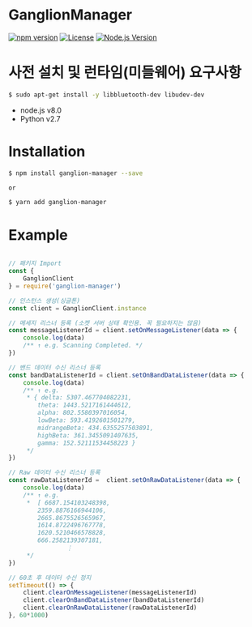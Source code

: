 # GanglionManager

[![npm version][npm-image]][npm-url]
[![License][license-image]][license-url]
[![Node.js Version][node-version-image]][node-version-url]

# 사전 설치 및 런타임(미들웨어) 요구사항
```sh
$ sudo apt-get install -y libbluetooth-dev libudev-dev
```
- node.js v8.0
- Python v2.7

# Installation
```sh
$ npm install ganglion-manager --save

or

$ yarn add ganglion-manager
```

# Example
```javascript

// 패키지 Import
const {
    GanglionClient
} = require('ganglion-manager')

// 인스턴스 생성(싱글톤)
const client = GanglionClient.instance

// 메세지 리스너 등록 (소켓 서버 상태 확인용. 꼭 필요하지는 않음)
const messageListenerId = client.setOnMessageListener(data => {
    console.log(data)
    /** ↑ e.g. Scanning Completed. */
})

// 밴드 데이터 수신 리스너 등록
const bandDataListenerId = client.setOnBandDataListener(data => {
    console.log(data)
    /** ↑ e.g.
     * { delta: 5307.467704082231,
        theta: 1443.5217161444612,
        alpha: 802.5580397016054,
        lowBeta: 593.4192601501279,
        midrangeBeta: 434.6355257503891,
        highBeta: 361.3455091407635,
        gamma: 152.52111534458223 }
     */
})

// Raw 데이터 수신 리스너 등록
const rawDataListenerId =  client.setOnRawDataListener(data => {
    console.log(data)
    /** ↑ e.g.
     *  [ 6687.154103248398,
        2359.8876166944106,
        2665.8675526565967,
        1614.8722496767778,
        1620.5210466578828,
        666.2582139307181,
                ⋮
     */
})

// 60초 후 데이터 수신 정지
setTimeout(() => {
    client.clearOnMessageListener(messageListenerId)
    client.clearOnBandDataListener(bandDataListenerId)
    client.clearOnRawDataListener(rawDataListenerId)
}, 60*1000)
```

[npm-image]: https://img.shields.io/npm/v/koconut.svg?color=CB0000&label=npm&style=plastic&logo=npm
[npm-url]: https://www.npmjs.com/package/ganglion-manager


[license-image]: https://img.shields.io/github/license/ApexCaptain/GanglionManager.svg?color=E2AC00&label=License&style=plastic&logo=data%3Aimage%2Fpng%3Bbase64%2CiVBORw0KGgoAAAANSUhEUgAAABAAAAAQCAYAAAAf8%2F9hAAAABHNCSVQICAgIfAhkiAAAAAlwSFlzAAAAdgAAAHYBTnsmCAAAABl0RVh0U29mdHdhcmUAd3d3Lmlua3NjYXBlLm9yZ5vuPBoAAAHSSURBVDiNpZLLa1NREMa%2FmXvzaG2lKDW2EdNqi6Ckxq5Kdy0UsnQTs1CrWxcidFPEnYumG%2FFfUHRloC5cBTU%2Bdi6Cr1QUYh9wqS3RWmqoNzf3zrgIN2DahkK%2B1Zw5v%2Flm5nCANkV%2BoC%2BiR6uQayHXeEBJa9N%2BdWKIHO85AGjQmApPWKVm5j%2BDWr5vxv1m3OOIQioE7hZImQEA3CuQP1zPrTOMM95McPLHfQBg32BuYXQxtxMtzOcTyY5pi7SHh7nfs7nfs%2FWwO9QxbdH8ywvJ3E60kFkY%2FeLXmX6wuNYzVdzoHFcJ3QWQC09YpUom9g4Aum6vft%2BLaUyQSl0dhKKUzWYdgqymL6ZPA0DgXC3uN9iPqa%2FgynU1nccAYDtdDz02rtSfmBor7sdQ9U0k%2Fmkpcicx8PO9z35YOZIYOVWew7b5tlY0PwbG7ZvF5d7Zkdjm52bGJJfHzsfKaVWkZYPhrRg4i22IBB0%2BJvVBXB6Ln%2Fx1WRXYxQQ49IgITwGq6V8CSEHdshZm45bf7SDMnqo%2Bi%2F6uZGKvWzHc6vIgatuAmhPV%2FPFLTDwIALKFlG7RkjGgBQAQleXQ5PqTlgZOvq8C4JB%2F9r42PiuU1Ou8YZnNNW3pH9Tv3ULkpzpnAAAAAElFTkSuQmCC
[license-url]: https://github.com/ApexCaptain/GanglionManager/blob/master/LICENSE


[node-version-image]: http://img.shields.io/node/v/ganglion-manager.svg?style=plastic&color=378C37&label=Node.js&logo=node.js
[node-version-url]: https://nodejs.org/download/